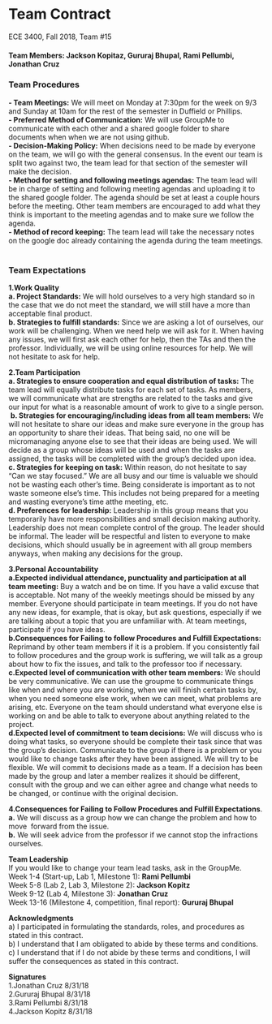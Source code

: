 

# Team Contract
ECE 3400, Fall 2018, Team #15 

#### Team Members: Jackson Kopitaz, Gururaj Bhupal, Rami Pellumbi, Jonathan Cruz  


### Team Procedures 
**- Team Meetings:** We will meet on Monday at 7:30pm for the week on 9/3 and Sunday at 10am for the rest of the semester in Duffield or Phillips.  
**- Preferred Method of Communication:** We will use GroupMe to communicate with each other and a shared google folder to share documents when when we are not using github.  
**- Decision-Making Policy:** When decisions need to be made by everyone on the team, we will go with the general consensus. In the event our team is split two against two, the team lead for that section of the semester will make the decision.  
**- Method for setting and following meetings agendas:** The team lead will be in charge of setting and following meeting agendas and uploading it to the shared google folder. The agenda should be set at least a couple hours before the meeting. Other team members are encouraged to add what they think is important to the meeting agendas and to make sure we follow the agenda.  
**- Method of record keeping:** The team lead will take the necessary notes on the google doc already containing the agenda during the team meetings.    

### Team Expectations 
**1.Work Quality**  
**a. Project Standards:** We will hold ourselves to a very high standard so in the case that we do not meet the standard, we will still have a more than acceptable final product.   
**b. Strategies to fulfill standards:** Since we are asking a lot of ourselves, our work will be challenging. When we need help we will ask for it. When having any issues, we will first ask each other for help, then the TAs and then the professor. Individually, we will be using online resources for help. We will not hesitate to ask for help.    

**2.Team Participation**  
**a. Strategies to ensure cooperation and equal distribution of tasks:** The team lead will equally distribute tasks for each set of tasks. As members, we will communicate what are strengths are related to the tasks and give our input for what is a reasonable amount of work to give to a single person.  
 **b. Strategies for encouraging/including ideas from all team members:** We will not hesitate to share our ideas and make sure everyone in the group has an opportunity to share their ideas. That being said, no one will be micromanaging anyone else to see that their ideas are being used. We will decide as a group whose ideas will be used and when the tasks are assigned, the tasks will be completed with the group’s decided upon idea.   **c. Strategies for keeping on task:** Within reason, do not hesitate to say “Can we stay focused.” We are all busy and our time is valuable we should not be wasting each other’s time. Being considerate is important as to not waste someone else’s time. This includes not being prepared for a meeting and wasting everyone’s time atthe meeting, etc.  
**d. Preferences for leadership:** Leadership in this group means that you temporarily have more responsibilities and small decision making authority. Leadership does not mean complete control of the group. The leader should be informal. The leader will be respectful and listen to everyone to make decisions, which should usually be in agreement with all group members anyways, when making any decisions for the group.  

**3.Personal Accountability**  
**a.Expected individual attendance, punctuality and participation at all team meeting:** Buy a watch and be on time. If you have a valid excuse that is acceptable. Not many of the weekly meetings should be missed by any member. Everyone should participate in team meetings. If you do not have any new ideas, for example, that is okay, but ask questions, especially if we are talking about a topic that you are unfamiliar with. At team meetings, participate if you have ideas.  
**b.Consequences for Failing to follow Procedures and Fulfill Expectations:** Reprimand by other team members if it is a problem. If you consistently fail to follow procedures and the group work is suffering, we will talk as a group about how to fix the issues, and talk to the professor too if necessary.  
**c.Expected level of communication with other team members:** We should be very communicative. We can use the groupme to communicate things like when and where you are working, when we will finish certain tasks by, when you need someone else work, when we can meet, what problems are arising, etc. Everyone on the team should understand what everyone else is working on and be able to talk to everyone about anything related to the project.  
**d.Expected level of commitment to team decisions:** We will discuss who is doing what tasks, so everyone should be complete their task since that was the group’s decision. Communicate to the group if there is a problem or you would like to change tasks after they have been assigned. We will try to be flexible. We will commit to decisions made as a team. If a decision has been made by the group and later a member realizes it should be different, consult with the group and we can either agree and change what needs to be changed, or continue with the original decision.  

**4.Consequences for Failing to Follow Procedures and Fulfill Expectations**.  
**a.** We will discuss as a group how we can change the problem and how to move  forward from the issue.  
**b.** We will seek advice from the professor if we cannot stop the infractions ourselves.  

**Team Leadership**  
If you would like to change your team lead tasks, ask in the GroupMe.  
Week 1-4 (Start-up, Lab 1, Milestone 1): **Rami Pellumbi**  
Week 5-8 (Lab 2, Lab 3, Milestone 2): **Jackson Kopitz**  
Week 9-12 (Lab 4, Milestone 3): **Jonathan Cruz**  
Week 13-16 (Milestone 4, competition, final report): **Gururaj Bhupal**  

**Acknowledgments**  
a)  I participated in formulating the standards, roles, and procedures as stated in this contract.  
b)  I understand that I am obligated to abide by these terms and conditions.  
c)  I understand that if I do not abide by these terms and conditions, I will suffer the consequences as stated in this contract.    

**Signatures**  
1.Jonathan Cruz 8/31/18  
2.Gururaj Bhupal 8/31/18  
3.Rami Pellumbi 8/31/18  
4.Jackson Kopitz 8/31/18   